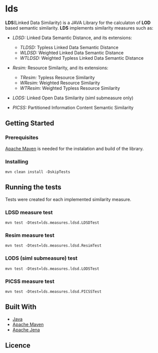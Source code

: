 # lds
**LDS**(Linked Data Similarity) is a JAVA Library for the calculaton of **LOD** based semantic similarity. **LDS** implements similarity measures such as:

* *LDSD:* Linked Data Semantic Distance, and its extensions:
   * *TLDSD:* Typless Linked Data Semantic Distance
   * *WLDSD:* Weighted Linked Data Semantic Distance
   * *WTLDSD:* Weighted Typless Linked Data Semantic Distance

* *Resim:* Resource Similarity, and its extensions:
  * *TResim:* Typless Resource Similarity
  * *WResim:* Weighted Resource Similarity
  * *WTResim:* Weighted Typless Resource Similarity

* *LODS:* Linked Open Data Similarity (simI submeasure only)

* *PICSS:* Partitioned Information Content Semantic Similarity

## Getting Started

### Prerequisites
[Apache Maven](https://maven.apache.org/) is needed for the instalation and build of the library.

### Installing

``` 
mvn clean install -DskipTests
```
## Running the tests
Tests were created for each implemented similarity measure.

### LDSD measure test

```
mvn test -Dtest=lds.measures.ldsd.LDSDTest
```

### Resim measure test
 
```
mvn test -Dtest=lds.measures.ldsd.ResimTest
```

### LODS (simI submeasure) test

```
mvn test -Dtest=lds.measures.ldsd.LODSTest
```

### PICSS measure test

```
mvn test -Dtest=lds.measures.ldsd.PICSSTest
```

## Built With
* [Java](https://www.java.com/download/)
* [Apache Maven](https://maven.apache.org/)
* [Apache Jena](https://jena.apache.org/)

## Licence

